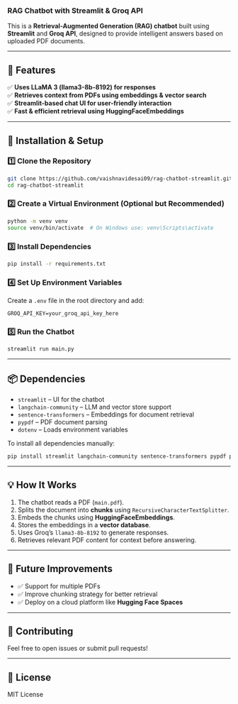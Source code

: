 

### **RAG Chatbot with Streamlit & Groq API**  

This is a **Retrieval-Augmented Generation (RAG) chatbot** built using **Streamlit** and **Groq API**, designed to provide intelligent answers based on uploaded PDF documents.  

---

## **🚀 Features**  
✅ **Uses LLaMA 3 (llama3-8b-8192) for responses**  
✅ **Retrieves context from PDFs using embeddings & vector search**  
✅ **Streamlit-based chat UI for user-friendly interaction**  
✅ **Fast & efficient retrieval using HuggingFaceEmbeddings**  

---

## **📌 Installation & Setup**  

### **1️⃣ Clone the Repository**  
```sh
git clone https://github.com/vaishnavidesai09/rag-chatbot-streamlit.git
cd rag-chatbot-streamlit
```

### **2️⃣ Create a Virtual Environment (Optional but Recommended)**  
```sh
python -m venv venv  
source venv/bin/activate  # On Windows use: venv\Scripts\activate
```

### **3️⃣ Install Dependencies**  
```sh
pip install -r requirements.txt
```

### **4️⃣ Set Up Environment Variables**  
Create a `.env` file in the root directory and add:  
```
GROQ_API_KEY=your_groq_api_key_here
```

### **5️⃣ Run the Chatbot**  
```sh
streamlit run main.py
```

---

## **📦 Dependencies**  
- `streamlit` – UI for the chatbot  
- `langchain-community` – LLM and vector store support  
- `sentence-transformers` – Embeddings for document retrieval  
- `pypdf` – PDF document parsing  
- `dotenv` – Loads environment variables  

To install all dependencies manually:  
```sh
pip install streamlit langchain-community sentence-transformers pypdf python-dotenv
```

---

## **💡 How It Works**  
1. The chatbot reads a PDF (`main.pdf`).  
2. Splits the document into **chunks** using `RecursiveCharacterTextSplitter`.  
3. Embeds the chunks using **HuggingFaceEmbeddings**.  
4. Stores the embeddings in a **vector database**.  
5. Uses Groq’s `llama3-8b-8192` to generate responses.  
6. Retrieves relevant PDF content for context before answering.  

---

## **🎯 Future Improvements**  
- ✅ Support for multiple PDFs  
- ✅ Improve chunking strategy for better retrieval  
- ✅ Deploy on a cloud platform like **Hugging Face Spaces**  

---

## **🤝 Contributing**  
Feel free to open issues or submit pull requests!  

---

## **📜 License**  
MIT License  

